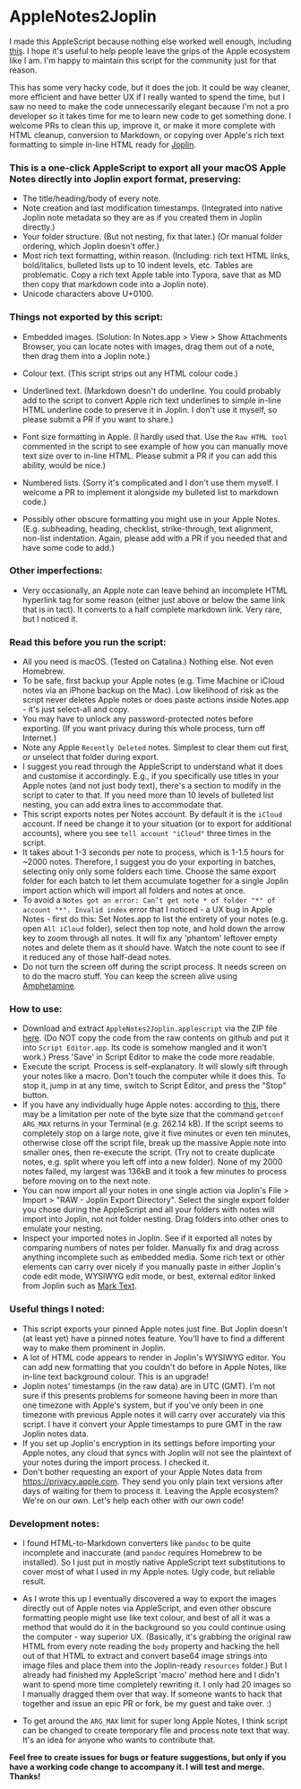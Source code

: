 # AppleNotes2Joplin

I made this AppleScript because nothing else worked well enough, including [this](http://falcon.star-lord.me/exporter/). I hope it's useful to help people leave the grips of the Apple ecosystem like I am. I'm happy to maintain this script for the community just for that reason.

This has some very hacky code, but it does the job. It could be way cleaner, more efficient and have better UX if I really wanted to spend the time, but I saw no need to make the code unnecessarily elegant because I'm not a pro developer so it takes time for me to learn new code to get something done. I welcome PRs to clean this up, improve it, or make it more complete with HTML cleanup, conversion to Markdown, or copying over Apple's rich text formatting to simple in-line HTML ready for [Joplin](https://github.com/laurent22/joplin).

### **This is a one-click AppleScript to export all your macOS Apple Notes directly into Joplin export format, preserving:**

- The title/heading/body of every note.
- Note creation and last modification timestamps. (Integrated into native Joplin note metadata so they are as if you created them in Joplin directly.)
- Your folder structure. (But not nesting, fix that later.) (Or manual folder ordering, which Joplin doesn't offer.)
- Most rich text formatting, within reason. (Including: rich text HTML links, bold/italics, bulleted lists up to 10 indent levels, etc. Tables are problematic. Copy a rich text Apple table into Typora, save that as MD then copy that markdown code into a Joplin note).
- Unicode characters above U+0100.

### **Things not exported by this script:**

- Embedded images. (Solution: In Notes.app > View > Show Attachments Browser, you can locate notes with images, drag them out of a note, then drag them into a Joplin note.)

- Colour text. (This script strips out any HTML colour code.)

- Underlined text. (Markdown doesn't do underline. You could probably add to the script to convert Apple rich text underlines to simple in-line HTML underline code to preserve it in Joplin. I don't use it myself, so please submit a PR if you want to share.)

- Font size formatting in Apple. (I hardly used that. Use the `Raw HTML tool` commented in the script to see example of how you can manually move text size over to in-line HTML. Please submit a PR if you can add this ability, would be nice.)

- Numbered lists. (Sorry it's complicated and I don't use them myself. I welcome a PR to implement it alongside my bulleted list to markdown code.)

- Possibly other obscure formatting you might use in your Apple Notes. (E.g. subheading, heading, checklist, strike-through, text alignment, non-list indentation. Again, please add with a PR if you needed that and have some code to add.)

### **Other imperfections:**

- Very occasionally, an Apple note can leave behind an incomplete HTML hyperlink tag for some reason (either just above or below the same link that is in tact). It converts to a half complete markdown link. Very rare, but I noticed it.

### **Read this before you run the script:**

- All you need is macOS. (Tested on Catalina.) Nothing else. Not even Homebrew.
- To be safe, first backup your Apple notes (e.g. Time Machine or iCloud notes via an iPhone backup on the Mac). Low likelihood of risk  as the script never deletes Apple notes or does paste actions inside Notes.app - it's just select-all and copy.
- You may have to unlock any password-protected notes before exporting. (If you want privacy during this whole process, turn off Internet.)
- Note any Apple `Recently Deleted` notes. Simplest to clear them out first, or unselect that folder during export.
- I suggest you read through the AppleScript to understand what it does and customise it accordingly. E.g., if you specifically use titles in your Apple notes (and not just body text), there's a section to modify in the script to cater to that. If you need more than 10 levels of bulleted list nesting, you can add extra lines to accommodate that.
- This script exports notes per Notes account. By default it is the `iCloud` account. If need be change it to your situation (or to export for additional accounts), where you see `tell account "iCloud"` three times in the script.
- It takes about 1-3 seconds per note to process, which is 1-1.5 hours for ~2000 notes. Therefore, I suggest you do your exporting in batches, selecting only only some folders each time. Choose the same export folder for each batch to let them accumulate together for a single Joplin import action which will import all folders and notes at once.
- To avoid a `Notes got an error: Can’t get note * of folder "*" of account "*". Invalid index` error that I noticed - a UX bug in Apple Notes - first do this: Set Notes.app to list the entirety of your notes (e.g. open `All iCloud` folder), select then top note, and hold down the arrow key to zoom through all notes. It will fix any 'phantom' leftover empty notes and delete them as it should have. Watch the note count to see if it reduced any of those half-dead notes.
- Do not turn the screen off during the script process. It needs screen on to do the macro stuff. You can keep the screen alive using [Amphetamine](https://roaringapps.com/app/amphetamine).

### **How to use:**

- Download and extract `AppleNotes2Joplin.applescript` via the ZIP file [here](https://github.com/mattrose/AppleNotes2Joplin/archive/main.zip). (Do NOT copy the code from the raw contents on github and put it into `Script Editor.app`. Its code is somehow mangled and it won't work.) Press 'Save' in Script Editor to make the code more readable.
- Execute the script. Process is self-explanatory. It will slowly sift through your notes like a macro. Don't touch the computer while it does this. To stop it, jump in at any time, switch to Script Editor, and press the "Stop" button.
- If you have any individually huge  Apple notes: according to [this](https://apple.stackexchange.com/a/94756/163629), there may be a limitation per note of the byte size that the command `getconf ARG_MAX` returns in your Terminal (e.g. 262.14 kB). If the script seems to completely stop on a large note, give it five minutes or even ten minutes, otherwise close off the script file, break up the massive Apple note into smaller ones, then re-execute the script. (Try not to create duplicate notes, e.g. split where you left off into a new folder). None of my 2000 notes failed, my largest was 136kB and it took a few minutes to process before moving on to the next note.
- You can now import all your notes in one single action via Joplin's File > Import > "RAW - Joplin Export Directory". Select the single export folder you chose during the AppleScript and all your folders with notes will import into Joplin, not not folder nesting. Drag folders into other ones to emulate your nesting.
- Inspect your imported notes in Joplin. See if it exported all notes by comparing numbers of notes per folder. Manually fix and drag across anything incomplete such as embedded media. Some rich text or other elements can carry over nicely if you manually paste in either Joplin's code edit mode, WYSIWYG edit mode, or best, external editor linked from Joplin such as [Mark Text](https://github.com/marktext/marktext).

### **Useful things I noted:**

- This script exports your pinned Apple notes just fine. But Joplin doesn't (at least yet) have a pinned notes feature. You'll have to find a different way to make them prominent in Joplin.
- A lot of HTML code appears to render in Joplin's WYSIWYG editor. You can add new formatting that you couldn't do before in Apple Notes, like in-line text background colour. This is an upgrade!
- Joplin notes' timestamps (in the raw data) are in UTC (GMT). I'm not sure if this presents problems for someone having been in more than one timezone with Apple's system, but if you've only been in one timezone with previous Apple notes it will carry over accurately via this script. I have it convert your Apple timestamps to pure GMT in the raw Joplin notes data.
- If you set up Joplin's encryption in its settings before importing your Apple notes, any cloud that syncs with Joplin will not see the plaintext of your notes during the import process. I checked it.
- Don't bother requesting an export of your Apple Notes data from https://privacy.apple.com. They send you only plain text versions after days of waiting for them to process it. Leaving the Apple ecosystem? We're on our own. Let's help each other with our own code!

### **Development notes:**

- I found HTML-to-Markdown converters like `pandoc` to be quite incomplete and inaccurate (and `pandoc` requires Homebrew to be installed). So I just put in mostly native AppleScript text substitutions to cover most of what I used in my Apple notes. Ugly code, but reliable result.

- As I wrote this up I eventually discovered a way to export the images directly out of Apple notes via AppleScript, and even other obscure formatting people might use like text colour, and best of all it was a method that would do it in the background so you could continue using the computer - way superior UX. (Basically, it's grabbing the original raw HTML from every note reading the `body` property and hacking the hell out of that HTML to extract and convert base64 image strings into image files and place them into the Joplin-ready `resources` folder.) But I already had finished my AppleScript 'macro' method here and I didn't want to spend more time completely rewriting it. I only had 20 images so I manually dragged them over that way. If someone wants to hack that together and issue an epic PR or fork, be my guest and take over. :)

- To get around the `ARG_MAX` limit for super long Apple Notes, I think script can be changed to create temporary file and process note text that way. It's an idea for anyone who wants to contribute that.

**Feel free to create issues for bugs or feature suggestions, but only if you have a working code change to accompany it. I will test and merge. Thanks!**
